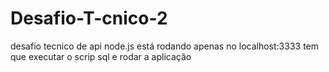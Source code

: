 # Desafio-T-cnico-2
desafio tecnico de api node.js
está rodando apenas no localhost:3333
tem que executar o scrip sql e rodar a aplicação
